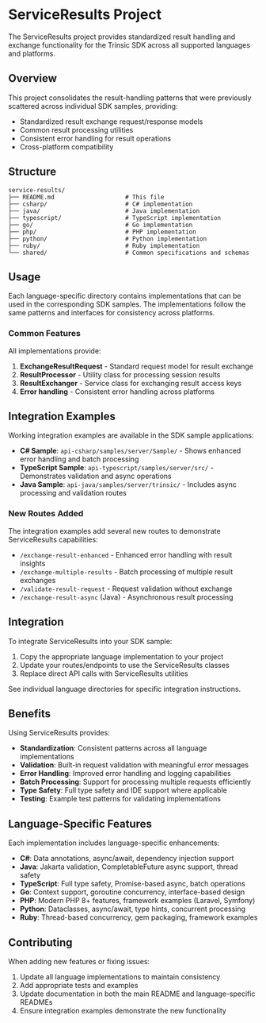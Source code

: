 # ServiceResults Project

The ServiceResults project provides standardized result handling and exchange functionality for the Trinsic SDK across all supported languages and platforms.

## Overview

This project consolidates the result-handling patterns that were previously scattered across individual SDK samples, providing:

- Standardized result exchange request/response models
- Common result processing utilities  
- Consistent error handling for result operations
- Cross-platform compatibility

## Structure

```
service-results/
├── README.md                    # This file
├── csharp/                      # C# implementation
├── java/                        # Java implementation  
├── typescript/                  # TypeScript implementation
├── go/                          # Go implementation
├── php/                         # PHP implementation
├── python/                      # Python implementation
├── ruby/                        # Ruby implementation
└── shared/                      # Common specifications and schemas
```

## Usage

Each language-specific directory contains implementations that can be used in the corresponding SDK samples. The implementations follow the same patterns and interfaces for consistency across platforms.

### Common Features

All implementations provide:

1. **ExchangeResultRequest** - Standard request model for result exchange
2. **ResultProcessor** - Utility class for processing session results
3. **ResultExchanger** - Service class for exchanging result access keys
4. **Error handling** - Consistent error handling across platforms

## Integration Examples

Working integration examples are available in the SDK sample applications:

- **C# Sample**: `api-csharp/samples/server/Sample/` - Shows enhanced error handling and batch processing
- **TypeScript Sample**: `api-typescript/samples/server/src/` - Demonstrates validation and async operations  
- **Java Sample**: `api-java/samples/server/trinsic/` - Includes async processing and validation routes

### New Routes Added

The integration examples add several new routes to demonstrate ServiceResults capabilities:

- `/exchange-result-enhanced` - Enhanced error handling with result insights
- `/exchange-multiple-results` - Batch processing of multiple result exchanges
- `/validate-result-request` - Request validation without exchange
- `/exchange-result-async` (Java) - Asynchronous result processing

## Integration

To integrate ServiceResults into your SDK sample:

1. Copy the appropriate language implementation to your project
2. Update your routes/endpoints to use the ServiceResults classes
3. Replace direct API calls with ServiceResults utilities

See individual language directories for specific integration instructions.

## Benefits

Using ServiceResults provides:

- **Standardization**: Consistent patterns across all language implementations
- **Validation**: Built-in request validation with meaningful error messages
- **Error Handling**: Improved error handling and logging capabilities
- **Batch Processing**: Support for processing multiple requests efficiently
- **Type Safety**: Full type safety and IDE support where applicable
- **Testing**: Example test patterns for validating implementations

## Language-Specific Features

Each implementation includes language-specific enhancements:

- **C#**: Data annotations, async/await, dependency injection support
- **Java**: Jakarta validation, CompletableFuture async support, thread safety
- **TypeScript**: Full type safety, Promise-based async, batch operations
- **Go**: Context support, goroutine concurrency, interface-based design
- **PHP**: Modern PHP 8+ features, framework examples (Laravel, Symfony)
- **Python**: Dataclasses, async/await, type hints, concurrent processing
- **Ruby**: Thread-based concurrency, gem packaging, framework examples

## Contributing

When adding new features or fixing issues:

1. Update all language implementations to maintain consistency
2. Add appropriate tests and examples
3. Update documentation in both the main README and language-specific READMEs
4. Ensure integration examples demonstrate the new functionality